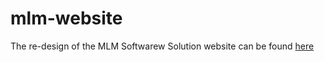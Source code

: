 # mlm-website
The re-design of the MLM Softwarew Solution website can be found [here]("https:\\mlm-website.netlify.app")
